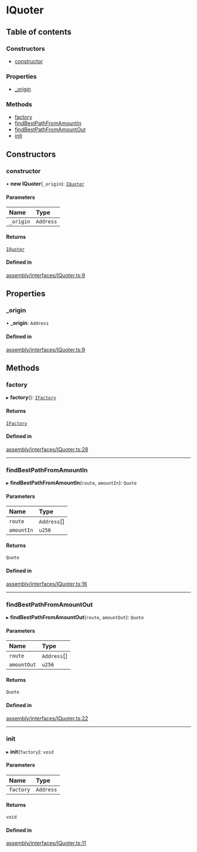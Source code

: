 # IQuoter

## Table of contents

### Constructors

- [constructor](IQuoter.md#constructor)

### Properties

- [\_origin](IQuoter.md#_origin)

### Methods

- [factory](IQuoter.md#factory)
- [findBestPathFromAmountIn](IQuoter.md#findbestpathfromamountin)
- [findBestPathFromAmountOut](IQuoter.md#findbestpathfromamountout)
- [init](IQuoter.md#init)

## Constructors

### constructor

• **new IQuoter**(`_origin`): [`IQuoter`](IQuoter.md)

#### Parameters

| Name | Type |
| :------ | :------ |
| `_origin` | `Address` |

#### Returns

[`IQuoter`](IQuoter.md)

#### Defined in

[assembly/interfaces/IQuoter.ts:9](https://github.com/dusaprotocol/v2.1/blob/34784b1/assembly/interfaces/IQuoter.ts#L9)

## Properties

### \_origin

• **\_origin**: `Address`

#### Defined in

[assembly/interfaces/IQuoter.ts:9](https://github.com/dusaprotocol/v2.1/blob/34784b1/assembly/interfaces/IQuoter.ts#L9)

## Methods

### factory

▸ **factory**(): [`IFactory`](IFactory.md)

#### Returns

[`IFactory`](IFactory.md)

#### Defined in

[assembly/interfaces/IQuoter.ts:28](https://github.com/dusaprotocol/v2.1/blob/34784b1/assembly/interfaces/IQuoter.ts#L28)

___

### findBestPathFromAmountIn

▸ **findBestPathFromAmountIn**(`route`, `amountIn`): `Quote`

#### Parameters

| Name | Type |
| :------ | :------ |
| `route` | `Address`[] |
| `amountIn` | `u256` |

#### Returns

`Quote`

#### Defined in

[assembly/interfaces/IQuoter.ts:16](https://github.com/dusaprotocol/v2.1/blob/34784b1/assembly/interfaces/IQuoter.ts#L16)

___

### findBestPathFromAmountOut

▸ **findBestPathFromAmountOut**(`route`, `amountOut`): `Quote`

#### Parameters

| Name | Type |
| :------ | :------ |
| `route` | `Address`[] |
| `amountOut` | `u256` |

#### Returns

`Quote`

#### Defined in

[assembly/interfaces/IQuoter.ts:22](https://github.com/dusaprotocol/v2.1/blob/34784b1/assembly/interfaces/IQuoter.ts#L22)

___

### init

▸ **init**(`factory`): `void`

#### Parameters

| Name | Type |
| :------ | :------ |
| `factory` | `Address` |

#### Returns

`void`

#### Defined in

[assembly/interfaces/IQuoter.ts:11](https://github.com/dusaprotocol/v2.1/blob/34784b1/assembly/interfaces/IQuoter.ts#L11)
